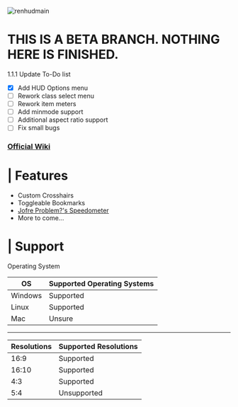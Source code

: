 ![renhudmain](https://user-images.githubusercontent.com/87461596/187691644-4a9e2f4b-4342-4989-8715-edc0da91d577.png)

# THIS IS A BETA BRANCH. NOTHING HERE IS FINISHED.

1.1.1 Update To-Do list

- [x] Add HUD Options menu
- [ ] Rework class select menu
- [ ] Rework item meters
- [ ] Add minmode support
- [ ] Additional aspect ratio support
- [ ] Fix small bugs

### [Official Wiki](https://github.com/LunaXCBN/RenHud-V2/wiki)


# | Features

- Custom Crosshairs
- Toggleable Bookmarks
- [Jofre Problem?'s Speedometer](https://gamebanana.com/mods/378554)
- More to come... <br/>

# | Support

Operating System <br/>

| OS | Supported Operating Systems |
| ----------- | ----------- |
| Windows | Supported |
| Linux | Supported |
| Mac | Unsure |

---------------

| Resolutions | Supported Resolutions |
| ----------- | ----------- |
| 16:9 | Supported |
| 16:10 |  Supported |
| 4:3 | Supported |
| 5:4 | Unsupported |
